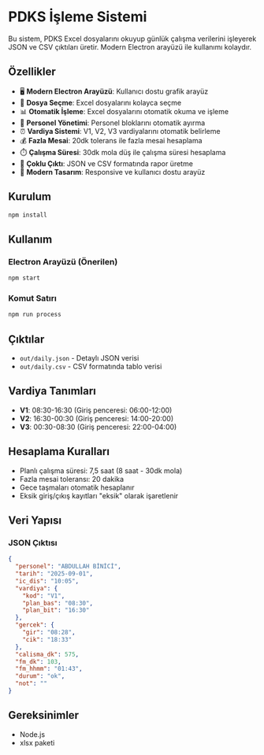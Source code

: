# PDKS İşleme Sistemi

Bu sistem, PDKS Excel dosyalarını okuyup günlük çalışma verilerini işleyerek JSON ve CSV çıktıları üretir. Modern Electron arayüzü ile kullanımı kolaydır.

## Özellikler

- 🖥️ **Modern Electron Arayüzü**: Kullanıcı dostu grafik arayüz
- 📁 **Dosya Seçme**: Excel dosyalarını kolayca seçme
- 📊 **Otomatik İşleme**: Excel dosyalarını otomatik okuma ve işleme
- 👥 **Personel Yönetimi**: Personel bloklarını otomatik ayırma
- ⏰ **Vardiya Sistemi**: V1, V2, V3 vardiyalarını otomatik belirleme
- 💰 **Fazla Mesai**: 20dk tolerans ile fazla mesai hesaplama
- ⏱️ **Çalışma Süresi**: 30dk mola düş ile çalışma süresi hesaplama
- 📄 **Çoklu Çıktı**: JSON ve CSV formatında rapor üretme
- 🎨 **Modern Tasarım**: Responsive ve kullanıcı dostu arayüz

## Kurulum

```bash
npm install
```

## Kullanım

### Electron Arayüzü (Önerilen)
```bash
npm start
```

### Komut Satırı
```bash
npm run process
```

## Çıktılar

- `out/daily.json` - Detaylı JSON verisi
- `out/daily.csv` - CSV formatında tablo verisi

## Vardiya Tanımları

- **V1**: 08:30-16:30 (Giriş penceresi: 06:00-12:00)
- **V2**: 16:30-00:30 (Giriş penceresi: 14:00-20:00)
- **V3**: 00:30-08:30 (Giriş penceresi: 22:00-04:00)

## Hesaplama Kuralları

- Planlı çalışma süresi: 7,5 saat (8 saat - 30dk mola)
- Fazla mesai toleransı: 20 dakika
- Gece taşmaları otomatik hesaplanır
- Eksik giriş/çıkış kayıtları "eksik" olarak işaretlenir

## Veri Yapısı

### JSON Çıktısı
```json
{
  "personel": "ABDULLAH BİNİCİ",
  "tarih": "2025-09-01",
  "ic_dis": "10:05",
  "vardiya": {
    "kod": "V1",
    "plan_bas": "08:30",
    "plan_bit": "16:30"
  },
  "gercek": {
    "gir": "08:28",
    "cik": "18:33"
  },
  "calisma_dk": 575,
  "fm_dk": 103,
  "fm_hhmm": "01:43",
  "durum": "ok",
  "not": ""
}
```

## Gereksinimler

- Node.js
- xlsx paketi
